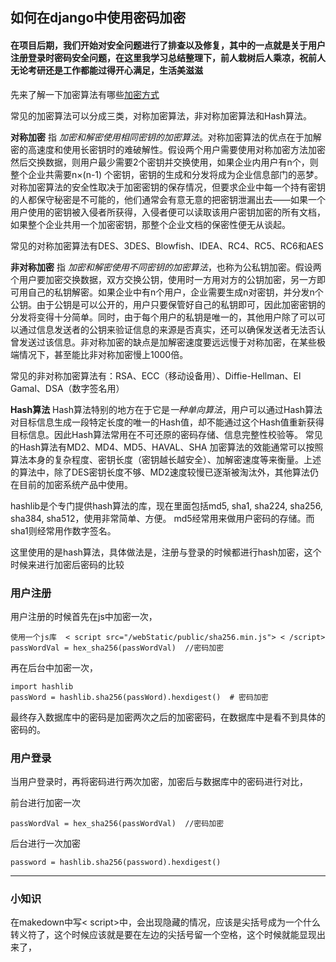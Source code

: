 ## 如何在django中使用密码加密

#### 在项目后期，我们开始对安全问题进行了排查以及修复，其中的一点就是关于用户注册登录时密码安全问题，在这里我学习总结整理下，前人栽树后人乘凉，祝前人无论考研还是工作都能过得开心满足，生活美滋滋


先来了解一下加密算法有哪些[加密方式](http://www.cnblogs.com/MikeChen/archive/2011/04/22/2024574.html)

常见的加密算法可以分成三类，对称加密算法，非对称加密算法和Hash算法。

**对称加密**
指 *加密和解密使用相同密钥的加密算法*。对称加密算法的优点在于加解密的高速度和使用长密钥时的难破解性。假设两个用户需要使用对称加密方法加密然后交换数据，则用户最少需要2个密钥并交换使用，如果企业内用户有n个，则整个企业共需要n×(n-1) 个密钥，密钥的生成和分发将成为企业信息部门的恶梦。对称加密算法的安全性取决于加密密钥的保存情况，但要求企业中每一个持有密钥的人都保守秘密是不可能的，他们通常会有意无意的把密钥泄漏出去——如果一个用户使用的密钥被入侵者所获得，入侵者便可以读取该用户密钥加密的所有文档，如果整个企业共用一个加密密钥，那整个企业文档的保密性便无从谈起。

常见的对称加密算法有DES、3DES、Blowfish、IDEA、RC4、RC5、RC6和AES

**非对称加密**
指 *加密和解密使用不同密钥的加密算法*，也称为公私钥加密。假设两个用户要加密交换数据，双方交换公钥，使用时一方用对方的公钥加密，另一方即可用自己的私钥解密。如果企业中有n个用户，企业需要生成n对密钥，并分发n个公钥。由于公钥是可以公开的，用户只要保管好自己的私钥即可，因此加密密钥的分发将变得十分简单。同时，由于每个用户的私钥是唯一的，其他用户除了可以可以通过信息发送者的公钥来验证信息的来源是否真实，还可以确保发送者无法否认曾发送过该信息。非对称加密的缺点是加解密速度要远远慢于对称加密，在某些极端情况下，甚至能比非对称加密慢上1000倍。

常见的非对称加密算法有：RSA、ECC（移动设备用）、Diffie-Hellman、El Gamal、DSA（数字签名用）

**Hash算法**
Hash算法特别的地方在于它是*一种单向算法*，用户可以通过Hash算法对目标信息生成一段特定长度的唯一的Hash值，却不能通过这个Hash值重新获得目标信息。因此Hash算法常用在不可还原的密码存储、信息完整性校验等。
常见的Hash算法有MD2、MD4、MD5、HAVAL、SHA
加密算法的效能通常可以按照算法本身的复杂程度、密钥长度（密钥越长越安全）、加解密速度等来衡量。上述的算法中，除了DES密钥长度不够、MD2速度较慢已逐渐被淘汰外，其他算法仍在目前的加密系统产品中使用。



hashlib是个专门提供hash算法的库，现在里面包括md5, sha1, sha224, sha256, sha384, sha512，使用非常简单、方便。 md5经常用来做用户密码的存储。而sha1则经常用作数字签名。

这里使用的是hash算法，具体做法是，注册与登录的时候都进行hash加密，这个时候来进行加密后密码的比较

### 用户注册

用户注册的时候首先在js中加密一次，


    使用一个js库  < script src="/webStatic/public/sha256.min.js"> < /script>
    passWordVal = hex_sha256(passWordVal)  //密码加密

再在后台中加密一次，

    import hashlib
    passWord = hashlib.sha256(passWord).hexdigest()  # 密码加密



最终存入数据库中的密码是加密两次之后的加密密码，在数据库中是看不到具体的密码的。


### 用户登录


当用户登录时，再将密码进行两次加密，加密后与数据库中的密码进行对比，

前台进行加密一次 

    passWordVal = hex_sha256(passWordVal)  //密码加密

后台进行一次加密 

    
    password = hashlib.sha256(password).hexdigest()


****
 
### 小知识

  在makedown中写< script>中，会出现隐藏的情况，应该是尖括号成为一个什么转义符了，这个时候应该就是要在左边的尖括号留一个空格，这个时候就能显现出来了，
